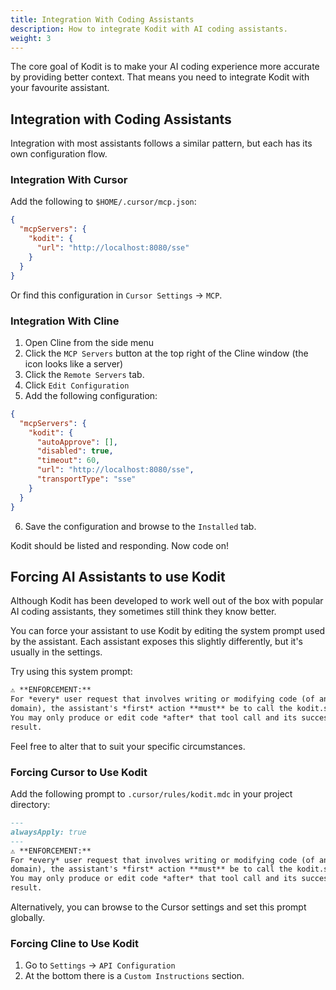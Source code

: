 ```yaml
---
title: Integration With Coding Assistants
description: How to integrate Kodit with AI coding assistants.
weight: 3
---
```


The core goal of Kodit is to make your AI coding experience more accurate by providing better context. That means you need to integrate Kodit with your favourite assistant.

## Integration with Coding Assistants

Integration with most assistants follows a similar pattern, but each has its own configuration flow.

### Integration With Cursor

Add the following to `$HOME/.cursor/mcp.json`:

```json
{
  "mcpServers": {
    "kodit": {
      "url": "http://localhost:8080/sse"
    }
  }
}
```

Or find this configuration in `Cursor Settings` -> `MCP`.

### Integration With Cline

1. Open Cline from the side menu
2. Click the `MCP Servers` button at the top right of the Cline window (the icon looks
   like a server)
3. Click the `Remote Servers` tab.
4. Click `Edit Configuration`
5. Add the following configuration:

```json
{
  "mcpServers": {
    "kodit": {
      "autoApprove": [],
      "disabled": true,
      "timeout": 60,
      "url": "http://localhost:8080/sse",
      "transportType": "sse"
    }
  }
}
```

6. Save the configuration and browse to the `Installed` tab.

Kodit should be listed and responding. Now code on!

## Forcing AI Assistants to use Kodit

Although Kodit has been developed to work well out of the box with popular AI coding
assistants, they sometimes still think they know better.

You can force your assistant to use Kodit by editing the system prompt used by the
assistant. Each assistant exposes this slightly differently, but it's usually in the
settings.

Try using this system prompt:

```txt
⚠️ **ENFORCEMENT:**
For *every* user request that involves writing or modifying code (of any language or
domain), the assistant's *first* action **must** be to call the kodit.search MCP tool.
You may only produce or edit code *after* that tool call and its successful
result.
```

Feel free to alter that to suit your specific circumstances.

### Forcing Cursor to Use Kodit

Add the following prompt to `.cursor/rules/kodit.mdc` in your project directory:

```markdown
---
alwaysApply: true
---
⚠️ **ENFORCEMENT:**
For *every* user request that involves writing or modifying code (of any language or
domain), the assistant's *first* action **must** be to call the kodit.search MCP tool.
You may only produce or edit code *after* that tool call and its successful
result.
```

Alternatively, you can browse to the Cursor settings and set this prompt globally.

### Forcing Cline to Use Kodit

1. Go to `Settings` -> `API Configuration`
2. At the bottom there is a `Custom Instructions` section.